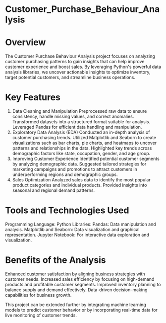 # Customer_Purchase_Behaviour_Analysis

# Overview
The Customer Purchase Behaviour Analysis project focuses on analyzing customer purchasing patterns to gain insights that can help improve customer experience and boost sales. By leveraging Python's powerful data analysis libraries, we uncover actionable insights to optimize inventory, target potential customers, and streamline business operations.

# Key Features
1. Data Cleaning and Manipulation
Preprocessed raw data to ensure consistency, handle missing values, and correct anomalies.
Transformed datasets into a structured format suitable for analysis.
Leveraged Pandas for efficient data handling and manipulation.
2. Exploratory Data Analysis (EDA)
Conducted an in-depth analysis of customer purchasing trends.
Utilized Matplotlib and Seaborn to create visualizations such as bar charts, pie charts, and heatmaps to uncover patterns and relationships in the data.
Highlighted key trends across demographic factors like state, occupation, gender, and age group.
3. Improving Customer Experience
Identified potential customer segments by analyzing demographic data.
Suggested tailored strategies for marketing campaigns and promotions to attract customers in underperforming regions and demographic groups.
4. Sales Optimization
Analyzed sales data to identify the most popular product categories and individual products.
Provided insights into seasonal and regional demand patterns.

# Tools and Technologies Used
Programming Language: Python
Libraries:
Pandas: Data manipulation and analysis.
Matplotlib and Seaborn: Data visualization and graphical representation.
Jupyter Notebook: For interactive data exploration and visualization.

# Benefits of the Analysis
Enhanced customer satisfaction by aligning business strategies with customer needs.
Increased sales efficiency by focusing on high-demand products and profitable customer segments.
Improved inventory planning to balance supply and demand effectively.
Data-driven decision-making capabilities for business growth.

This project can be extended further by integrating machine learning models to predict customer behavior or by incorporating real-time data for live monitoring of customer trends.
